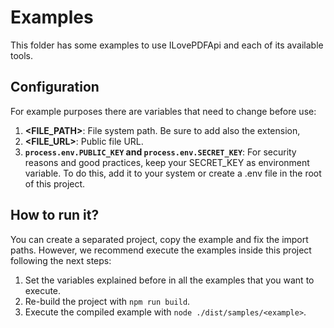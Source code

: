 # Examples

This folder has some examples to use ILovePDFApi and each of its available tools.

## Configuration

For example purposes there are variables that need to change before use:

1. **<FILE_PATH>**: File system path. Be sure to add also the extension,
2. **<FILE_URL>**: Public file URL.
3. **`process.env.PUBLIC_KEY` and `process.env.SECRET_KEY`**: For security reasons and good practices, keep your SECRET_KEY as environment variable. To do this, add it to your system or create a .env file in the root of this project.

## How to run it?

You can create a separated project, copy the example and fix the import paths. However, we recommend execute the examples inside this project following the next steps:

1. Set the variables explained before in all the examples that you want to execute.
2. Re-build the project with `npm run build`.
3. Execute the compiled example with `node ./dist/samples/<example>`.